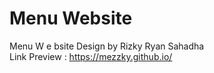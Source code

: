 # Menu Website
Menu W e bsite Design by Rizky Ryan Sahadha <br>
Link Preview : https://mezzky.github.io/
